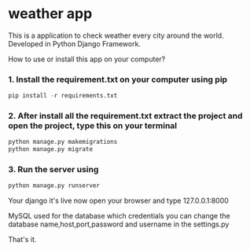 # weather app


This is a application to check weather every city around the world. Developed in Python Django Framework.

How to use or install this app on your computer?
### 1. Install the requirement.txt on your computer using pip

```python
pip install -r requirements.txt
```

### 2. After install all the requirement.txt extract the project and open the project, type this on your terminal 
```python
python manage.py makemigrations
python manage.py migrate
```

### 3. Run the server using 
```python
python manage.py runserver
```

Your django it's live now open your browser and type 127.0.0.1:8000


MySQL used for the database which credentials you can change the database name,host,port,password and username in the settings.py


That's it.
